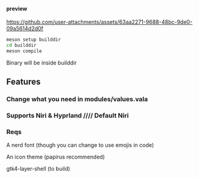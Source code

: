 #### preview

https://github.com/user-attachments/assets/63aa2271-9688-48bc-9de0-09a5614d2d0f

```sh
meson setup builddir
cd builddir
meson compile
```

Binary will be inside builddir

## Features
### Change what you need in modules/values.vala

### Supports Niri & Hyprland //// Default Niri

### Reqs
A nerd font (though you can change to use emojis in code)

An icon theme (papirus recommended)

gtk4-layer-shell (to build)

